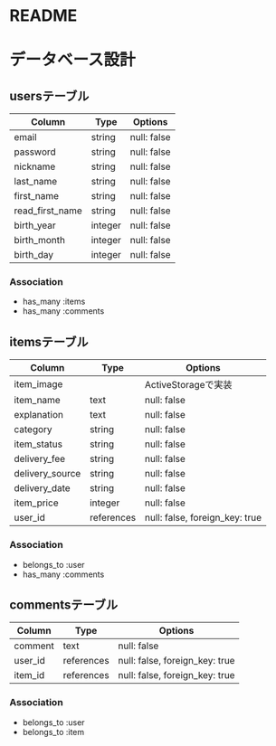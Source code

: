 # README

# データベース設計

## usersテーブル

| Column           | Type    | Options     |
| ---------------- | ------- | ----------- |
| email            | string  | null: false |
| password         | string  | null: false |
| nickname         | string  | null: false |
| last_name        | string  | null: false |
| first_name       | string  | null: false |
| read_first_name  | string  | null: false |
| birth_year       | integer | null: false |
| birth_month      | integer | null: false |
| birth_day        | integer | null: false |

### Association
- has_many :items
- has_many :comments

## itemsテーブル

| Column          | Type       | Options                        |
| --------------  | -------    | ------------------------------ |
| item_image      |            | ActiveStorageで実装             |
| item_name       | text       | null: false                    |
| explanation     | text       | null: false                    |
| category        | string     | null: false                    |
| item_status     | string     | null: false                    |
| delivery_fee    | string     | null: false                    |
| delivery_source | string     | null: false                    |
| delivery_date   | string     | null: false                    |
| item_price      | integer    | null: false                    |
| user_id         | references | null: false, foreign_key: true |

### Association
- belongs_to :user
- has_many :comments

## commentsテーブル

| Column  | Type       | Options                        |
| ------- | ---------- | ------------------------------ |
| comment | text       | null: false                    |
| user_id | references | null: false, foreign_key: true |
| item_id | references | null: false, foreign_key: true |

### Association
- belongs_to :user
- belongs_to :item

